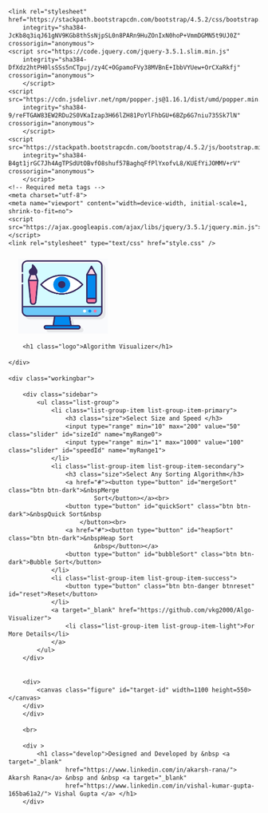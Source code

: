 <!DOCTYPE html>
<html>

<head>
	<title>Algo Visualizer</title>
	<link rel="icon" href="images/icon.jpg">
	<link href="https://fonts.googleapis.com/css2?family=Rye&display=swap" rel="stylesheet">
	<link href="https://fonts.googleapis.com/css2?family=Chelsea+Market&display=swap" rel="stylesheet">

	<link rel="stylesheet" href="https://stackpath.bootstrapcdn.com/bootstrap/4.5.2/css/bootstrap.min.css"
		integrity="sha384-JcKb8q3iqJ61gNV9KGb8thSsNjpSL0n8PARn9HuZOnIxN0hoP+VmmDGMN5t9UJ0Z" crossorigin="anonymous">
	<script src="https://code.jquery.com/jquery-3.5.1.slim.min.js"
		integrity="sha384-DfXdz2htPH0lsSSs5nCTpuj/zy4C+OGpamoFVy38MVBnE+IbbVYUew+OrCXaRkfj" crossorigin="anonymous">
		</script>
	<script src="https://cdn.jsdelivr.net/npm/popper.js@1.16.1/dist/umd/popper.min.js"
		integrity="sha384-9/reFTGAW83EW2RDu2S0VKaIzap3H66lZH81PoYlFhbGU+6BZp6G7niu735Sk7lN" crossorigin="anonymous">
		</script>
	<script src="https://stackpath.bootstrapcdn.com/bootstrap/4.5.2/js/bootstrap.min.js"
		integrity="sha384-B4gt1jrGC7Jh4AgTPSdUtOBvfO8shuf57BaghqFfPlYxofvL8/KUEfYiJOMMV+rV" crossorigin="anonymous">
		</script>
	<!-- Required meta tags -->
	<meta charset="utf-8">
	<meta name="viewport" content="width=device-width, initial-scale=1, shrink-to-fit=no">
	<script src="https://ajax.googleapis.com/ajax/libs/jquery/3.5.1/jquery.min.js"></script>
	<link rel="stylesheet" type="text/css" href="style.css" />
</head>

<body>
	<div class="floatleft main">
		<img style="margin-top: 10px;margin-left: 20px;" src="images/icon.jpg" height="150px" width="180px">

		<h1 class="logo">Algorithm Visualizer</h1>

	</div>

	<div class="workingbar">

		<div class="sidebar">
			<ul class="list-group">
				<li class="list-group-item list-group-item-primary">
					<h3 class="size">Select Size and Speed </h3>
					<input type="range" min="10" max="200" value="50" class="slider" id="sizeId" name="myRange0">
					<input type="range" min="1" max="1000" value="100" class="slider" id="speedId" name="myRange1">
				</li>
				<li class="list-group-item list-group-item-secondary">
					<h3 class="size">Select Any Sorting Algorithm</h3>
					<a href="#"><button type="button" id="mergeSort" class="btn btn-dark">&nbspMerge
							Sort</button></a><br>
					<button type="button" id="quickSort" class="btn btn-dark">&nbspQuick Sort&nbsp
						</button><br>
					<a href="#"><button type="button" id="heapSort" class="btn btn-dark">&nbspHeap Sort
							&nbsp</button></a>
					<button type="button" id="bubbleSort" class="btn btn-dark">Bubble Sort</button>
				</li>
				<li class="list-group-item list-group-item-success">
					<button type="button" class="btn btn-danger btnreset" id="reset">Reset</button>
				</li>
				<a target="_blank" href="https://github.com/vkg2000/Algo-Visualizer">
					<li class="list-group-item list-group-item-light">For More Details</li>
				</a>
			</ul>
		</div>


		<div>
			<canvas class="figure" id="target-id" width=1100 height=550></canvas>
		</div>
		</div>

		<br>

		<div >
			<h1 class="develop">Designed and Developed by &nbsp <a target="_blank"
					href="https://www.linkedin.com/in/akarsh-rana/"> Akarsh Rana</a> &nbsp and &nbsp <a target="_blank"
					href="https://www.linkedin.com/in/vishal-kumar-gupta-165ba61a2/"> Vishal Gupta </a> </h1>
		</div>










</body>
<script type="text/javascript" src="script.js"></script>

</html>